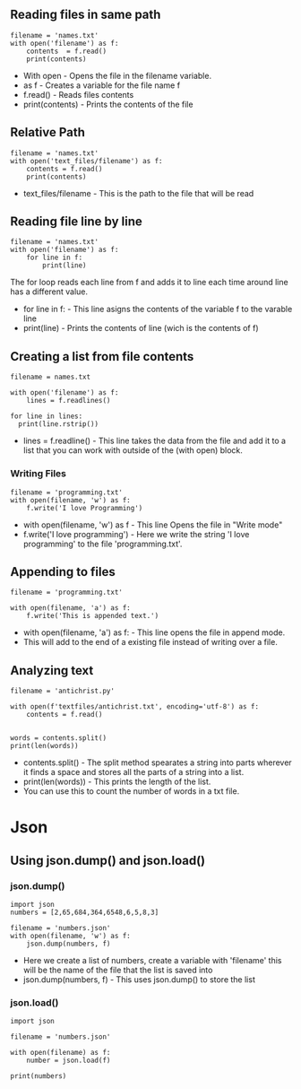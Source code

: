 ## Reading files in same path

```
filename = 'names.txt'
with open('filename') as f:
    contents  = f.read()
    print(contents)
```

- With open - Opens the file in the filename variable. 
- as f - Creates a variable for the file name f
- f.read() - Reads files contents 
- print(contents) - Prints the contents of the file


## Relative Path

```
filename = 'names.txt'
with open('text_files/filename') as f:
    contents = f.read()
    print(contents)
```

- text_files/filename - This is the path to the file that will be read


## Reading file line by line

```
filename = 'names.txt'
with open('filename') as f:
    for line in f:
        print(line)
```
The for loop reads each line from f and adds it to line each time around line has a different value. 

- for line in f: - This line asigns the contents of the variable f to the varable line
- print(line) - Prints the contents of line (wich is the contents of f)


## Creating a list from file contents

```
filename = names.txt

with open('filename') as f:
    lines = f.readlines()

for line in lines:
  print(line.rstrip())

```

  - lines = f.readline() - This line takes the data from the file and add it to a list that you can work with outside of the (with open) block.


### Writing Files

```
filename = 'programming.txt'
with open(filename, 'w') as f:
    f.write('I love Programming')
```

- with open(filename, 'w') as f - This line Opens the file in "Write mode"
- f.write('I love programming') - Here we write the string 'I love programming' to the file 'programming.txt'.

## Appending to files

```
filename = 'programming.txt'

with open(filename, 'a') as f:
    f.write('This is appended text.')
```

- with open(filename, 'a') as f: - This line opens the file in append mode.
- This will add to the end of a existing file instead of writing over a file.


## Analyzing text

```
filename = 'antichrist.py'

with open(f'textfiles/antichrist.txt', encoding='utf-8') as f:
    contents = f.read()


words = contents.split()
print(len(words))

```

- contents.split() - The split method spearates a string into parts wherever it finds a space and stores all the parts of a string into a list.
- print(len(words)) - This prints the length of the list.
- You can use this to count the number of words in a txt file. 


# Json


## Using json.dump() and json.load()


### json.dump()

```
import json
numbers = [2,65,684,364,6548,6,5,8,3]

filename = 'numbers.json'
with open(filename, 'w') as f:
    json.dump(numbers, f)
```

 - Here we create a list of numbers, create a variable with 'filename' this will be the name of the file that the list is saved into
 - json.dump(numbers, f) - This uses json.dump() to store the list


### json.load()
```
import json

filename = 'numbers.json'

with open(filename) as f:
    number = json.load(f)

print(numbers)
```




